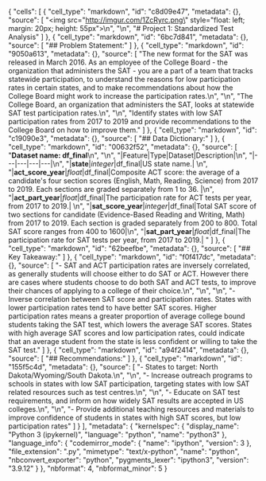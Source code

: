 {
 "cells": [
  {
   "cell_type": "markdown",
   "id": "c8d09e47",
   "metadata": {},
   "source": [
    "<img src=\"http://imgur.com/1ZcRyrc.png\" style=\"float: left; margin: 20px; height: 55px\">\n",
    "\n",
    "# Project 1: Standardized Test Analysis"
   ]
  },
  {
   "cell_type": "markdown",
   "id": "6bc7d841",
   "metadata": {},
   "source": [
    "## Problem Statement:"
   ]
  },
  {
   "cell_type": "markdown",
   "id": "9050a613",
   "metadata": {},
   "source": [
    "The new format for the SAT was released in March 2016. As an employee of the College Board - the organization that administers the SAT - you are a part of a team that tracks statewide participation, to understand the reasons for low participation rates in certain states, and to make recommendations about how the College Board might work to increase the participation rates.\n",
    "\n",
    "The College Board, an organization that administers the SAT, looks at statewide SAT test participation rates.\n",
    "\n",
    "Identify states with low SAT participation rates from 2017 to 2019 and provide recommendations to the College Board on how to improve them."
   ]
  },
  {
   "cell_type": "markdown",
   "id": "c19090e3",
   "metadata": {},
   "source": [
    "## Data Dictionary:"
   ]
  },
  {
   "cell_type": "markdown",
   "id": "00632f52",
   "metadata": {},
   "source": [
    "**Dataset name: df_final**\n",
    "\n",
    "|Feature|Type|Dataset|Description|\n",
    "|---|---|---|---|\n",
    "|**state**|*integer*|df_final|US state name.| \n",
    "|**act_score_year**|*float*|df_final|Composite ACT score: the average of a candidate's four section scores (English, Math, Reading, Science) from 2017 to 2019. Each sections are graded separately from 1 to 36. |\n",
    "|**act_part_year**|*float*|df_final|The participation rate for ACT tests per year, from 2017 to 2019.| \n",
    "|**sat_score_year**|*integer*|df_final|Total SAT score of two sections for candidate (Evidence-Based Reading and Writing, Math) from 2017 to 2019. Each section is graded separately from 200 to 800. Total SAT score ranges from 400 to 1600|\n",
    "|**sat_part_year**|*float*|df_final|The participation rate for SAT tests per year, from 2017 to 2019.| "
   ]
  },
  {
   "cell_type": "markdown",
   "id": "62beefbe",
   "metadata": {},
   "source": [
    "## Key Takeaway:"
   ]
  },
  {
   "cell_type": "markdown",
   "id": "f0f417dc",
   "metadata": {},
   "source": [
    "- SAT and ACT participation rates are inversely correlated, as generally students will choose either to do SAT or ACT. However there are cases where students choose to do both SAT and ACT tests, to improve their chances of applying to a college of their choice.\n",
    "\n",
    "\n",
    "- Inverse correlation between SAT score and participation rates. States with lower participation rates tend to have better SAT scores. Higher participation rates means a greater proportion of average college bound students taking the SAT test, which lowers the average SAT scores. States with high average SAT scores and low participation rates, could indicate that an average student from the state is less confident or willing to take the SAT test."
   ]
  },
  {
   "cell_type": "markdown",
   "id": "a94f2414",
   "metadata": {},
   "source": [
    "## Recommendations:"
   ]
  },
  {
   "cell_type": "markdown",
   "id": "155f5c4d",
   "metadata": {},
   "source": [
    "- States to target: North Dakota/Wyoming/South Dakota.\n",
    "\n",
    "- Increase outreach programs to schools in states with low SAT participation, targeting states with low SAT related resources such as test centres.\n",
    "\n",
    "- Educate on SAT test requirements, and inform on how widely SAT results are accepted in US colleges.\n",
    "\n",
    "- Provide additional teaching resources and materials to improve confidence of students in states with high SAT scores, but low participation rates"
   ]
  }
 ],
 "metadata": {
  "kernelspec": {
   "display_name": "Python 3 (ipykernel)",
   "language": "python",
   "name": "python3"
  },
  "language_info": {
   "codemirror_mode": {
    "name": "ipython",
    "version": 3
   },
   "file_extension": ".py",
   "mimetype": "text/x-python",
   "name": "python",
   "nbconvert_exporter": "python",
   "pygments_lexer": "ipython3",
   "version": "3.9.12"
  }
 },
 "nbformat": 4,
 "nbformat_minor": 5
}
